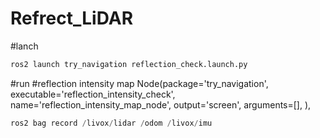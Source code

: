 # Refrect_LiDAR

#lanch
~~~python
ros2 launch try_navigation reflection_check.launch.py 
~~~
#run 
#reflection intensity map
Node(package='try_navigation',
     executable='reflection_intensity_check',
          name='reflection_intensity_map_node',
          output='screen',
          arguments=[],
    ),


~~~python
ros2 bag record /livox/lidar /odom /livox/imu
~~~
